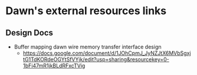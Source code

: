 # Dawn's external resources links

## Design Docs

- Buffer mapping dawn wire memory transfer interface design
    - https://docs.google.com/document/d/1JOhCpmJ_JyNZJtX6MVbSgxjtG1TdKORdeOGYtSfVYjk/edit?usp=sharing&resourcekey=0-1bFi47mR1jkBLdRFxcTVig